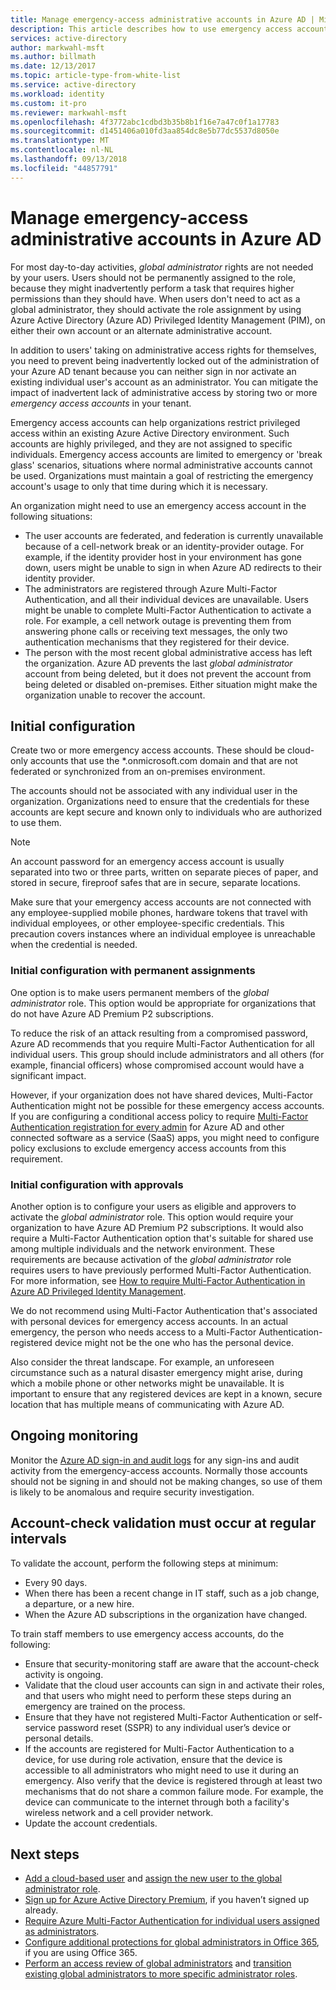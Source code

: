```yaml
---
title: Manage emergency-access administrative accounts in Azure AD | Microsoft Docs
description: This article describes how to use emergency access accounts to help organizations restrict privileged access within an existing Azure Active Directory environment.
services: active-directory
author: markwahl-msft
ms.author: billmath
ms.date: 12/13/2017
ms.topic: article-type-from-white-list
ms.service: active-directory
ms.workload: identity
ms.custom: it-pro
ms.reviewer: markwahl-msft
ms.openlocfilehash: 4f3772abc1cdbd3b35b8b1f16e7a47c0f1a17783
ms.sourcegitcommit: d1451406a010fd3aa854dc8e5b77dc5537d8050e
ms.translationtype: MT
ms.contentlocale: nl-NL
ms.lasthandoff: 09/13/2018
ms.locfileid: "44857791"
---
```

# <a name="manage-emergency-access-administrative-accounts-in-azure-ad"></a>Manage emergency-access administrative accounts in Azure AD 

For most day-to-day activities, *global administrator* rights are not needed by your users. Users should not be permanently assigned to the role, because they might inadvertently perform a task that requires higher permissions than they should have. When users don't need to act as a global administrator, they should activate the role assignment by using Azure Active Directory (Azure AD) Privileged Identity Management (PIM), on either their own account or an alternate administrative account.

In addition to users' taking on administrative access rights for themselves, you need to prevent being inadvertently locked out of the administration of your Azure AD tenant because you can neither sign in nor activate an existing individual user's account as an administrator. You can mitigate the impact of inadvertent lack of administrative access by storing two or more *emergency access accounts* in your tenant.

Emergency access accounts can help organizations restrict privileged access within an existing Azure Active Directory environment. Such accounts are highly privileged, and they are not assigned to specific individuals. Emergency access accounts are limited to emergency or 'break glass' scenarios, situations where normal administrative accounts cannot be used. Organizations must maintain a goal of restricting the emergency account's usage to only that time during which it is necessary.

An organization might need to use an emergency access account in the following situations:

 - The user accounts are federated, and federation is currently unavailable because of a cell-network break or an identity-provider outage. For example, if the identity provider host in your environment has gone down, users might be unable to sign in when Azure AD redirects to their identity provider. 
 - The administrators are registered through Azure Multi-Factor Authentication, and all their individual devices are unavailable. Users might be unable to complete Multi-Factor Authentication to activate a role. For example, a cell network outage is preventing them from answering phone calls or receiving text messages, the only two authentication mechanisms that they registered for their device. 
 - The person with the most recent global administrative access has left the organization. Azure AD prevents the last *global administrator* account from being deleted, but it does not prevent the account from being deleted or disabled on-premises. Either situation might make the organization unable to recover the account.

## <a name="initial-configuration"></a>Initial configuration

Create two or more emergency access accounts. These should be cloud-only accounts that use the \*.onmicrosoft.com domain and that are not federated or synchronized from an on-premises environment. 

The accounts should not be associated with any individual user in the organization. Organizations need to ensure that the credentials for these accounts are kept secure and known only to individuals who are authorized to use them. 

> [!NOTE]
> An account password for an emergency access account is usually separated into two or three parts, written on separate pieces of paper, and stored in secure, fireproof safes that are in secure, separate locations. 
>
> Make sure that your emergency access accounts are not connected with any employee-supplied mobile phones, hardware tokens that travel with individual employees, or other employee-specific credentials. This precaution covers instances where an individual employee is unreachable when the credential is needed. 

### <a name="initial-configuration-with-permanent-assignments"></a>Initial configuration with permanent assignments

One option is to make users permanent members of the *global administrator* role. This option would be appropriate for organizations that do not have Azure AD Premium P2 subscriptions.

To reduce the risk of an attack resulting from a compromised password, Azure AD recommends that you require Multi-Factor Authentication for all individual users. This group should include administrators and all others (for example, financial officers) whose compromised account would have a significant impact. 

However, if your organization does not have shared devices, Multi-Factor Authentication might not be possible for these emergency access accounts. If you are configuring a conditional access policy to require [Multi-Factor Authentication registration for every admin](https://docs.microsoft.com/azure/multi-factor-authentication/multi-factor-authentication-get-started-user-states) for Azure AD and other connected software as a service (SaaS) apps, you might need to configure policy exclusions to exclude emergency access accounts from this requirement.

### <a name="initial-configuration-with-approvals"></a>Initial configuration with approvals

Another option is to configure your users as eligible and approvers to activate the *global administrator* role. This option would require your organization to have Azure AD Premium P2 subscriptions. It would also require a Multi-Factor Authentication option that's suitable for shared use among multiple individuals and the network environment. These requirements are because activation of the *global administrator* role requires users to have previously performed Multi-Factor Authentication. For more information, see [How to require Multi-Factor Authentication in Azure AD Privileged Identity Management](https://docs.microsoft.com/azure/active-directory/active-directory-privileged-identity-management-how-to-require-mfa).

We do not recommend using Multi-Factor Authentication that's associated with personal devices for emergency access accounts. In an actual emergency, the person who needs access to a Multi-Factor Authentication-registered device might not be the one who has the personal device. 

Also consider the threat landscape. For example, an unforeseen circumstance such as a natural disaster emergency might arise, during which a mobile phone or other networks might be unavailable. It is important to ensure that any registered devices are kept in a known, secure location that has multiple means of communicating with Azure AD.

## <a name="ongoing-monitoring"></a>Ongoing monitoring

Monitor the [Azure AD sign-in and audit logs](https://docs.microsoft.com/azure/active-directory/active-directory-reporting-activity-sign-ins) for any sign-ins and audit activity from the emergency-access accounts. Normally those accounts should not be signing in and should not be making changes, so use of them is likely to be anomalous and require security investigation.

## <a name="account-check-validation-must-occur-at-regular-intervals"></a>Account-check validation must occur at regular intervals

To validate the account, perform the following steps at minimum:
- Every 90 days.
- When there has been a recent change in IT staff, such as a job change, a departure, or a new hire.
- When the Azure AD subscriptions in the organization have changed.

To train staff members to use emergency access accounts, do the following:

* Ensure that security-monitoring staff are aware that the account-check activity is ongoing.
* Validate that the cloud user accounts can sign in and activate their roles, and that users who might need to perform these steps during an emergency are trained on the process.
* Ensure that they have not registered Multi-Factor Authentication or self-service password reset (SSPR) to any individual user’s device or personal details. 
* If the accounts are registered for Multi-Factor Authentication to a device, for use during role activation, ensure that the device is accessible to all administrators who might need to use it during an emergency. Also verify that the device is registered through at least two mechanisms that do not share a common failure mode. For example, the device can communicate to the internet through both a facility's wireless network and a cell provider network.
* Update the account credentials.

## <a name="next-steps"></a>Next steps
- [Add a cloud-based user](../fundamentals/add-users-azure-active-directory.md) and [assign the new user to the global administrator role](../fundamentals/active-directory-users-assign-role-azure-portal.md).
- [Sign up for Azure Active Directory Premium](../fundamentals/active-directory-get-started-premium.md), if you haven’t signed up already.
- [Require Azure Multi-Factor Authentication for individual users assigned as administrators](https://docs.microsoft.com/azure/multi-factor-authentication/multi-factor-authentication-get-started-user-states).
- [Configure additional protections for global administrators in Office 365](https://support.office.com/article/Protect-your-Office-365-global-administrator-accounts-6b4ded77-ac8d-42ed-8606-c014fd947560), if you are using Office 365.
- [Perform an access review of global administrators](../privileged-identity-management/pim-how-to-start-security-review.md) and [transition existing global administrators to more specific administrator roles](directory-assign-admin-roles.md).


